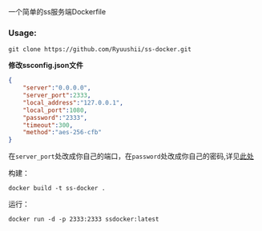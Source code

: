 一个简单的ss服务端Dockerfile

### Usage:
`git clone https://github.com/Ryuushii/ss-docker.git`


**修改ssconfig.json文件**

``` json
{
    "server":"0.0.0.0",
    "server_port":2333, 
    "local_address":"127.0.0.1",
    "local_port":1080,
    "password":"2333",
    "timeout":300,
    "method":"aes-256-cfb"
}
```
在`server_port`处改成你自己的端口，在`password`处改成你自己的密码,详见[此处](https://wiki.archlinux.org/index.php/Shadowsocks_(%E7%AE%80%E4%BD%93%E4%B8%AD%E6%96%87))


构建： 

`docker build -t ss-docker .`

运行： 

`docker run -d -p 2333:2333 ssdocker:latest`